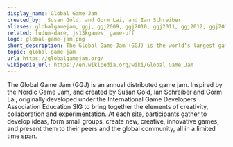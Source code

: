 ```yaml
---
display_name: Global Game Jam
created_by:  Susan Gold, and Gorm Lai, and Ian Schreiber
aliases: globalgamejam, ggj, ggj2009, ggj2010, ggj2011, ggj2012, ggj2013, ggj2014, ggj2015, ggj2016, ggj2017, ggj2018, ggj2019, ggj2020, ggj2021, ggj2022, ggj2022, ggj2023, ggj2024
related: ludum-dare, js13kgames, game-off
logo: global-game-jam.png
short_description: The Global Game Jam (GGJ) is the world's largest game jam event taking place around the world at physical locations.
topic: global-game-jam
url: https://globalgamejam.org/
wikipedia_url: https://en.wikipedia.org/wiki/Global_Game_Jam
---
```

The Global Game Jam (GGJ) is an annual distributed game jam. Inspired by the Nordic Game Jam, and created by Susan Gold, Ian Schreiber and Gorm Lai, originally developed under the International Game Developers Association Education SIG to bring together the elements of creativity, collaboration and experimentation. At each site, participants gather to develop ideas, form small groups, create new, creative, innovative games, and present them to their peers and the global community, all in a limited time span.
